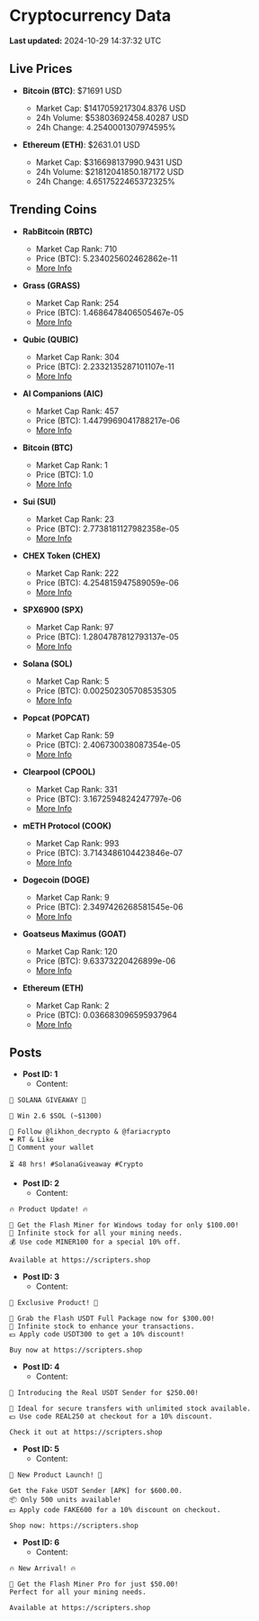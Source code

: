 # Cryptocurrency Data

**Last updated:** 2024-10-29 14:37:32 UTC

## Live Prices
- **Bitcoin (BTC)**: $71691 USD
  - Market Cap: $1417059217304.8376 USD
  - 24h Volume: $53803692458.40287 USD
  - 24h Change: 4.2540001307974595%

- **Ethereum (ETH)**: $2631.01 USD
  - Market Cap: $316698137990.9431 USD
  - 24h Volume: $21812041850.187172 USD
  - 24h Change: 4.6517522465372325%

## Trending Coins
- **RabBitcoin (RBTC)**
  - Market Cap Rank: 710
  - Price (BTC): 5.234025602462862e-11
  - [More Info](https://www.coingecko.com/en/coins/rabbitcoin)

- **Grass (GRASS)**
  - Market Cap Rank: 254
  - Price (BTC): 1.4686478406505467e-05
  - [More Info](https://www.coingecko.com/en/coins/grass)

- **Qubic (QUBIC)**
  - Market Cap Rank: 304
  - Price (BTC): 2.2332135287101107e-11
  - [More Info](https://www.coingecko.com/en/coins/qubic)

- **AI Companions (AIC)**
  - Market Cap Rank: 457
  - Price (BTC): 1.4479969041788217e-06
  - [More Info](https://www.coingecko.com/en/coins/ai-companions)

- **Bitcoin (BTC)**
  - Market Cap Rank: 1
  - Price (BTC): 1.0
  - [More Info](https://www.coingecko.com/en/coins/bitcoin)

- **Sui (SUI)**
  - Market Cap Rank: 23
  - Price (BTC): 2.7738181127982358e-05
  - [More Info](https://www.coingecko.com/en/coins/sui)

- **CHEX Token (CHEX)**
  - Market Cap Rank: 222
  - Price (BTC): 4.254815947589059e-06
  - [More Info](https://www.coingecko.com/en/coins/chex-token)

- **SPX6900 (SPX)**
  - Market Cap Rank: 97
  - Price (BTC): 1.2804787812793137e-05
  - [More Info](https://www.coingecko.com/en/coins/spx6900)

- **Solana (SOL)**
  - Market Cap Rank: 5
  - Price (BTC): 0.002502305708535305
  - [More Info](https://www.coingecko.com/en/coins/solana)

- **Popcat (POPCAT)**
  - Market Cap Rank: 59
  - Price (BTC): 2.406730038087354e-05
  - [More Info](https://www.coingecko.com/en/coins/popcat)

- **Clearpool (CPOOL)**
  - Market Cap Rank: 331
  - Price (BTC): 3.1672594824247797e-06
  - [More Info](https://www.coingecko.com/en/coins/clearpool)

- **mETH Protocol (COOK)**
  - Market Cap Rank: 993
  - Price (BTC): 3.7143486104423846e-07
  - [More Info](https://www.coingecko.com/en/coins/meth-protocol)

- **Dogecoin (DOGE)**
  - Market Cap Rank: 9
  - Price (BTC): 2.3497426268581545e-06
  - [More Info](https://www.coingecko.com/en/coins/dogecoin)

- **Goatseus Maximus (GOAT)**
  - Market Cap Rank: 120
  - Price (BTC): 9.63373220426899e-06
  - [More Info](https://www.coingecko.com/en/coins/goatseus-maximus)

- **Ethereum (ETH)**
  - Market Cap Rank: 2
  - Price (BTC): 0.036683096595937964
  - [More Info](https://www.coingecko.com/en/coins/ethereum)

## Posts
- **Post ID: 1**
  - Content:
```
🚀 SOLANA GIVEAWAY 🚀

🎁 Win 2.6 $SOL (~$1300)

🤝 Follow @likhon_decrypto & @fariacrypto
❤️ RT & Like
💬 Comment your wallet

⏳ 48 hrs! #SolanaGiveaway #Crypto
```

- **Post ID: 2**
  - Content:
```
🔥 Product Update! 🔥

🚀 Get the Flash Miner for Windows today for only $100.00!
🔋 Infinite stock for all your mining needs.
💰 Use code MINER100 for a special 10% off.

Available at https://scripters.shop
```

- **Post ID: 3**
  - Content:
```
🎁 Exclusive Product! 🎁

💸 Grab the Flash USDT Full Package now for $300.00!
🎉 Infinite stock to enhance your transactions.
💵 Apply code USDT300 to get a 10% discount!

Buy now at https://scripters.shop
```

- **Post ID: 4**
  - Content:
```
💎 Introducing the Real USDT Sender for $250.00!

💼 Ideal for secure transfers with unlimited stock available.
💵 Use code REAL250 at checkout for a 10% discount.

Check it out at https://scripters.shop
```

- **Post ID: 5**
  - Content:
```
🚀 New Product Launch! 🚀

Get the Fake USDT Sender [APK] for $600.00.
📦 Only 500 units available!
💵 Apply code FAKE600 for a 10% discount on checkout.

Shop now: https://scripters.shop
```

- **Post ID: 6**
  - Content:
```
🔥 New Arrival! 🔥

💸 Get the Flash Miner Pro for just $50.00!
Perfect for all your mining needs.

Available at https://scripters.shop
```

